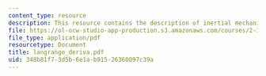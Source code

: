 ```yaml
---
content_type: resource
description: This resource contains the description of inertial mechanics.
file: https://ol-ocw-studio-app-production.s3.amazonaws.com/courses/2-141-modeling-and-simulation-of-dynamic-systems-fall-2006/348b81f73d5b6e1ab91526360097c39a_langrange_deriva.pdf
file_type: application/pdf
resourcetype: Document
title: langrange_deriva.pdf
uid: 348b81f7-3d5b-6e1a-b915-26360097c39a
---
```

